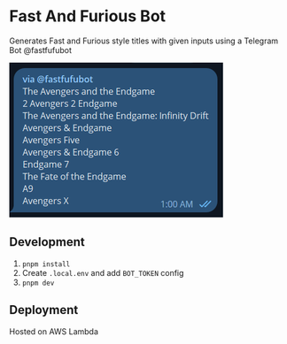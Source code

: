 # Fast And Furious Bot

Generates Fast and Furious style titles with given inputs using a Telegram Bot @fastfufubot

![Example screenshot](./src/assets/example.png "Example")

## Development

1) `pnpm install` 
2) Create `.local.env` and add `BOT_TOKEN` config
3) `pnpm dev`

## Deployment

Hosted on AWS Lambda